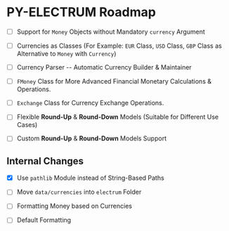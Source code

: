 # PY-ELECTRUM Roadmap

- [ ] Support for `Money` Objects without Mandatory `currency` Argument
- [ ] Currencies as Classes (For Example: `EUR` Class, `USD` Class, `GBP` Class as Alternative to `Money` with `Currency`)
- [ ] Currency Parser -- Automatic Currency Builder & Maintainer
- [ ] `FMoney` Class for More Advanced Financial Monetary Calculations & Operations.
- [ ] `Exchange` Class for Currency Exchange Operations.
- [ ] Flexible **Round-Up** & **Round-Down** Models (Suitable for Different Use Cases)
- [ ] Custom **Round-Up** & **Round-Down** Models Support


## Internal Changes

- [x] Use `pathlib` Module instead of String-Based Paths
- [ ] Move `data/currencies` into `electrum` Folder
- [ ] Formatting Money based on Currencies
- [ ] Default Formatting

